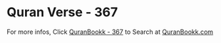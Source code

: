 # Quran Verse - 367 

For more infos, Click [QuranBookk - 367](https://www.quranbookk.com/quran/search?q=367) to Search at [QuranBookk.com](http://quranbookk.com/)